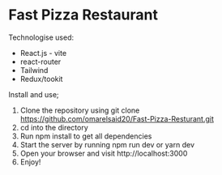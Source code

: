 # Fast Pizza Restaurant

Technologise used:

- React.js - vite
- react-router
- Tailwind
- Redux/tookit

Install and use;

1. Clone the repository using git clone https://github.com/omarelsaid20/Fast-Pizza-Resturant.git
2. cd into the directory
3. Run npm install to get all dependencies
4. Start the server by running npm run dev or yarn dev
5. Open your browser and visit http://localhost:3000
6. Enjoy!
